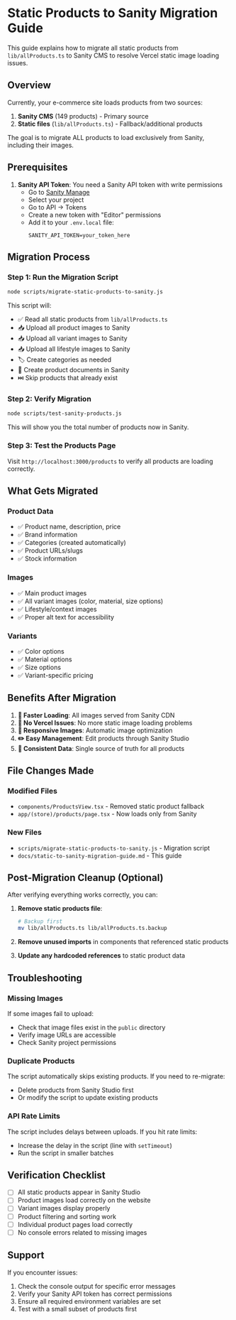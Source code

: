 # Static Products to Sanity Migration Guide

This guide explains how to migrate all static products from `lib/allProducts.ts` to Sanity CMS to resolve Vercel static image loading issues.

## Overview

Currently, your e-commerce site loads products from two sources:
1. **Sanity CMS** (149 products) - Primary source
2. **Static files** (`lib/allProducts.ts`) - Fallback/additional products

The goal is to migrate ALL products to load exclusively from Sanity, including their images.

## Prerequisites

1. **Sanity API Token**: You need a Sanity API token with write permissions
   - Go to [Sanity Manage](https://sanity.io/manage)
   - Select your project
   - Go to API → Tokens
   - Create a new token with "Editor" permissions
   - Add it to your `.env.local` file:
     ```
     SANITY_API_TOKEN=your_token_here
     ```

## Migration Process

### Step 1: Run the Migration Script

```bash
node scripts/migrate-static-products-to-sanity.js
```

This script will:
- ✅ Read all static products from `lib/allProducts.ts`
- 📥 Upload all product images to Sanity
- 📥 Upload all variant images to Sanity
- 📥 Upload all lifestyle images to Sanity
- 🏷️ Create categories as needed
- 💾 Create product documents in Sanity
- ⏭️ Skip products that already exist

### Step 2: Verify Migration

```bash
node scripts/test-sanity-products.js
```

This will show you the total number of products now in Sanity.

### Step 3: Test the Products Page

Visit `http://localhost:3000/products` to verify all products are loading correctly.

## What Gets Migrated

### Product Data
- ✅ Product name, description, price
- ✅ Brand information
- ✅ Categories (created automatically)
- ✅ Product URLs/slugs
- ✅ Stock information

### Images
- ✅ Main product images
- ✅ All variant images (color, material, size options)
- ✅ Lifestyle/context images
- ✅ Proper alt text for accessibility

### Variants
- ✅ Color options
- ✅ Material options
- ✅ Size options
- ✅ Variant-specific pricing

## Benefits After Migration

1. **🚀 Faster Loading**: All images served from Sanity CDN
2. **🔧 No Vercel Issues**: No more static image loading problems
3. **📱 Responsive Images**: Automatic image optimization
4. **✏️ Easy Management**: Edit products through Sanity Studio
5. **🔄 Consistent Data**: Single source of truth for all products

## File Changes Made

### Modified Files
- `components/ProductsView.tsx` - Removed static product fallback
- `app/(store)/products/page.tsx` - Now loads only from Sanity

### New Files
- `scripts/migrate-static-products-to-sanity.js` - Migration script
- `docs/static-to-sanity-migration-guide.md` - This guide

## Post-Migration Cleanup (Optional)

After verifying everything works correctly, you can:

1. **Remove static products file**:
   ```bash
   # Backup first
   mv lib/allProducts.ts lib/allProducts.ts.backup
   ```

2. **Remove unused imports** in components that referenced static products

3. **Update any hardcoded references** to static product data

## Troubleshooting

### Missing Images
If some images fail to upload:
- Check that image files exist in the `public` directory
- Verify image URLs are accessible
- Check Sanity project permissions

### Duplicate Products
The script automatically skips existing products. If you need to re-migrate:
- Delete products from Sanity Studio first
- Or modify the script to update existing products

### API Rate Limits
The script includes delays between uploads. If you hit rate limits:
- Increase the delay in the script (line with `setTimeout`)
- Run the script in smaller batches

## Verification Checklist

- [ ] All static products appear in Sanity Studio
- [ ] Product images load correctly on the website
- [ ] Variant images display properly
- [ ] Product filtering and sorting work
- [ ] Individual product pages load correctly
- [ ] No console errors related to missing images

## Support

If you encounter issues:
1. Check the console output for specific error messages
2. Verify your Sanity API token has correct permissions
3. Ensure all required environment variables are set
4. Test with a small subset of products first
